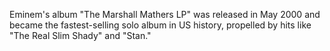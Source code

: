 Eminem's album "The Marshall Mathers LP" was released in May 2000 and became the fastest-selling solo album in US history, propelled by hits like "The Real Slim Shady" and "Stan."

